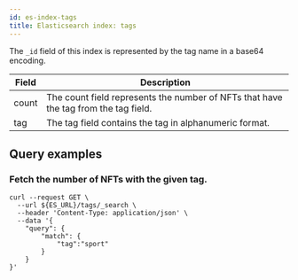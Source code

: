 ```yaml
---
id: es-index-tags
title: Elasticsearch index: tags
---
```


The `_id` field of this index is represented by the tag name in a base64 encoding.


| Field | Description                                                                          |
|-------|--------------------------------------------------------------------------------------|
| count | The count field represents the number of NFTs that have the tag from the tag field.  |
| tag   | The tag field contains the tag in alphanumeric format.                               |

## Query examples

### Fetch the number of NFTs with the given tag.

```
curl --request GET \
  --url ${ES_URL}/tags/_search \
  --header 'Content-Type: application/json' \
  --data '{
	"query": {
		"match": {
			"tag":"sport"
		}
	}
}'
```
